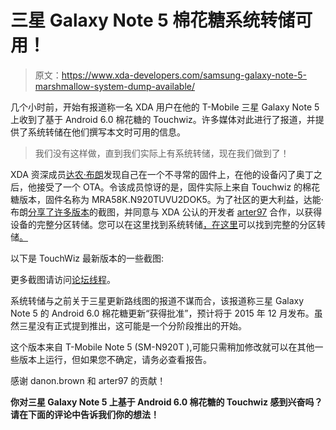 # 三星 Galaxy Note 5 棉花糖系统转储可用！

> 原文：<https://www.xda-developers.com/samsung-galaxy-note-5-marshmallow-system-dump-available/>

几个小时前，开始有报道称一名 XDA 用户在他的 T-Mobile 三星 Galaxy Note 5 上收到了基于 Android 6.0 棉花糖的 Touchwiz。许多媒体对此进行了报道，并提供了系统转储在他们撰写本文时可用的信息。

> 我们没有这样做，直到我们实际上有系统转储，现在我们做到了！

XDA 资深成员[达农·布朗](http://forum.xda-developers.com/member.php?u=2517332)发现自己在一个不寻常的固件上，在他的设备闪了奥丁之后，他接受了一个 OTA。令该成员惊讶的是，固件实际上来自 Touchwiz 的棉花糖版本，固件名称为 MRA58K.N920TUVU2DOK5。为了社区的更大利益，达能·布朗[分享了许多版本](http://forum.xda-developers.com/tmobile-galaxy-note5/general/note-5-marshmallow-dump-t3249840)的截图，并同意与 XDA 公认的开发者 [arter97](http://forum.xda-developers.com/member.php?u=4898097) 合作，以获得设备的完整分区转储。您可以在这里找到系统转储[，在这里](http://forum.xda-developers.com/showpost.php?p=63854846&postcount=113)可以找到完整的分区转储[。](http://forum.xda-developers.com/showpost.php?p=63855358&postcount=122)

以下是 TouchWiz 最新版本的一些截图:

更多截图请访问[论坛线程](http://forum.xda-developers.com/tmobile-galaxy-note5/general/note-5-marshmallow-dump-t3249840)。

系统转储与之前关于三星更新路线图的报道不谋而合，该报道称三星 Galaxy Note 5 的 Android 6.0 棉花糖更新“获得批准”，预计将于 2015 年 12 月发布。虽然三星没有正式提到推出，这可能是一个分阶段推出的开始。

这个版本来自 T-Mobile Note 5 (SM-N920T ),可能只需稍加修改就可以在其他一些版本上运行，但如果您不确定，请务必查看报告。

感谢 danon.brown 和 arter97 的贡献！

**你对三星 Galaxy Note 5 上基于 Android 6.0 棉花糖的 Touchwiz 感到兴奋吗？请在下面的评论中告诉我们你的想法！**